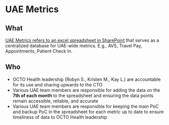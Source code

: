 # UAE Metrics

## What 
[UAE Metrics refers to an excel spreadsheet in SharePoint](https://dvagov.sharepoint.com/:x:/r/sites/HealthApartment/Shared%20Documents/Appointments/Analytics/UAE%20metrics.xlsx?d=wc95ca18bba4a4913ba210545e72d2cc9&csf=1&web=1&e=40r3WI) that serves as a centralized database for UAE-wide metrics. E.g., AVS, Travel Pay, Appointments, Patient Check In. 

## Who 
- OCTO Health leadership (Robyn S., Kristen M., Kay L.) are accountable for its use and sharing upwards to the CTO
- Various UAE team members are responsible for adding the data on the **7th of each month** to the spreadsheet and ensuring the data points remain accessible, reliable, and accurate
- Various UAE team members are responsible for keeping the main PoC and backup PoC in the spreadsheet for each metric up to date to ensure timeliness of data to OCTO Health leadership

